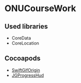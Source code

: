 # ONUCourseWork

## Used libraries
* CoreData
* CoreLocation

## Cocoapods
* [SwiftGifOrigin](https://cocoapods.org/pods/SwiftGifOrigin)
* [JGProgressHud](https://github.com/JonasGessner/JGProgressHUD)



